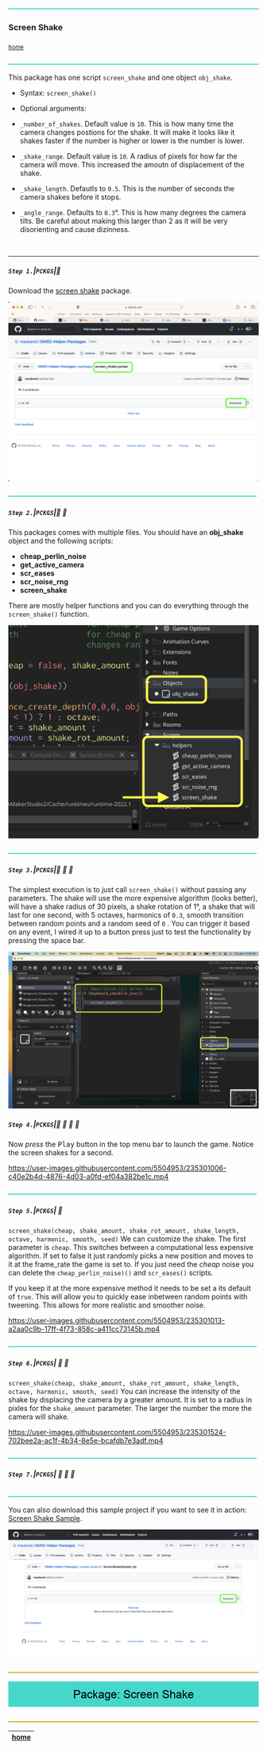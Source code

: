 ![](../images/line3.png)

### Screen Shake

<sub>[home](../README.md#user-content-gms2-packages---table-of-contents)</sub>

![](../images/line3.png)

This package has one script `screen_shake` and one object `obj_shake`. 

* Syntax:
`screen_shake()`

* Optional arguments:
* `_number_of_shakes`.  Default value is `10`.  This is how many time the camera changes postions for the shake.  It will make it looks like it shakes faster if the number is higher or lower is the number is lower.
* `_shake_range`. Default value is `10`. A radius of pixels for how far the camera will move.  This increased the amoutn of displacement of the shake.
* `_shake_length`.  Defautls to `0.5`.  This is the number of seconds the camera shakes before it stops.  
* `_angle_range`.  Defaults to `0.3`°.  This is how many degrees the camera tilts.  Be careful about making this larger than 2 as it will be very disorienting and cause dizinness.


<br>

---

##### `Step 1.`\|`PCKGS`|:small_blue_diamond:

Download the [screen shake](../packages/screen_shake.yymps) package.

![download screen_shake package](images/downloadPackage.png)

![](../images/line2.png)

##### `Step 2.`\|`PCKGS`|:small_blue_diamond: :small_blue_diamond: 

This packages comes with multiple files.  You should have an **obj_shake** object and the following scripts:

* **cheap_perlin_noise**
* **get_active_camera**
* **scr_eases**
* **scr_noise_rng**
* **screen_shake**

There are mostly helper functions and you can do everything through the `screen_shake()` function.

![files with package](images/files.png)

![](../images/line2.png)

##### `Step 3.`\|`PCKGS`|:small_blue_diamond: :small_blue_diamond: :small_blue_diamond:

The simplest execution is to just call `screen_shake()` without passing any parameters. The shake will use the more expensive algorithm (looks better), will have a shake radius of 30 pixels, a shake rotation of 1°, a shake that will last for one second, with 5 octaves, harmonics of `0.3`, smooth transition between random points and a random seed of `0` . You can trigger it based on any event, I wired it up to a button press just to test the functionality by pressing the space bar. 

![call screen_shake](images/callScreenShake.png)

##### `Step 4.`\|`PCKGS`|:small_blue_diamond: :small_blue_diamond: :small_blue_diamond: :small_blue_diamond:

Now *press* the <kbd>Play</kbd> button in the top menu bar to launch the game. Notice the screen shakes for a second. 

https://user-images.githubusercontent.com/5504953/235301006-c40e2b4d-4876-4d03-a0fd-ef04a382be1c.mp4

![](../images/line2.png)

##### `Step 5.`\|`PCKGS`| :small_orange_diamond:

`screen_shake(cheap, shake_amount, shake_rot_amount, shake_length, octave, harmonic, smooth, seed)`
We can customize the shake.  The first parameter is `cheap`.  This switches between a computational less expensive algorithm.  If set to false it just randomly picks a new position and moves to it at the frame_rate the game is set to. If you just need the *cheap* noise you can delete the `cheap_perlin_noise)()` and `scr_eases()` scripts.

If you keep it at the more expensive method it needs to be set a its default of `true`. This will allow you to quickly ease inbetween random points with tweening.  This allows for more realistic and smoother noise.

https://user-images.githubusercontent.com/5504953/235301013-a2aa0c9b-17ff-4f73-858c-a411cc73145b.mp4

![](../images/line2.png)

##### `Step 6.`\|`PCKGS`| :small_orange_diamond: :small_blue_diamond:

`screen_shake(cheap, shake_amount, shake_rot_amount, shake_length, octave, harmonic, smooth, seed)`
You can increase the intensity of the shake by displacing the camera by a greater amount.  It is set to a radius in pixles for the `shake_amount` parameter.  The larger the number the more the camera will shake.

https://user-images.githubusercontent.com/5504953/235301524-702bee2a-ac1f-4b34-8e5e-bcafdb7e3adf.mp4

![](../images/line2.png)

##### `Step 7.`\|`PCKGS`| :small_orange_diamond: :small_blue_diamond: :small_blue_diamond:


![](../images/line2.png)

You can also download this sample project if you want to see it in action: [Screen Shake Sample](../sample-projects/ScreenShakeSample.zip).

![sample project](images/sampleProject.png)

![](../images/line.png)

<!-- <img src="https://via.placeholder.com/1000x100/45D7CA/000000/?text=Package: Screen Shake"> -->

![next up - ](images/banner.png)

![](../images/line.png)

| [home](../README.md#user-content-gms2-packages---table-of-contents)|
|---|
